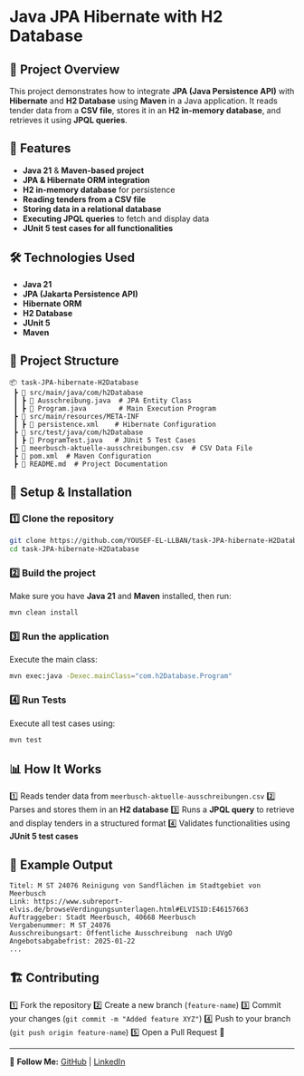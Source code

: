 # Java JPA Hibernate with H2 Database

## 📌 Project Overview
This project demonstrates how to integrate **JPA (Java Persistence API)** with **Hibernate** and **H2 Database** using **Maven** in a Java application. It reads tender data from a **CSV file**, stores it in an **H2 in-memory database**, and retrieves it using **JPQL queries**.

## 🚀 Features
- **Java 21** & **Maven-based project**
- **JPA & Hibernate ORM integration**
- **H2 in-memory database** for persistence
- **Reading tenders from a CSV file**
- **Storing data in a relational database**
- **Executing JPQL queries** to fetch and display data
- **JUnit 5 test cases for all functionalities**

## 🛠️ Technologies Used
- **Java 21**
- **JPA (Jakarta Persistence API)**
- **Hibernate ORM**
- **H2 Database**
- **JUnit 5**
- **Maven**

## 📂 Project Structure
```
📦 task-JPA-hibernate-H2Database
 ┣ 📂 src/main/java/com/h2Database
 ┃ ┣ 📜 Ausschreibung.java  # JPA Entity Class
 ┃ ┣ 📜 Program.java        # Main Execution Program
 ┣ 📂 src/main/resources/META-INF
 ┃ ┣ 📜 persistence.xml    # Hibernate Configuration
 ┣ 📂 src/test/java/com/h2Database
 ┃ ┣ 📜 ProgramTest.java   # JUnit 5 Test Cases
 ┣ 📜 meerbusch-aktuelle-ausschreibungen.csv  # CSV Data File
 ┣ 📜 pom.xml  # Maven Configuration
 ┣ 📜 README.md  # Project Documentation
```

## 🔧 Setup & Installation
### 1️⃣ Clone the repository
```sh
git clone https://github.com/YOUSEF-EL-LLBAN/task-JPA-hibernate-H2Database.git
cd task-JPA-hibernate-H2Database
```

### 2️⃣ Build the project
Make sure you have **Java 21** and **Maven** installed, then run:
```sh
mvn clean install
```

### 3️⃣ Run the application
Execute the main class:
```sh
mvn exec:java -Dexec.mainClass="com.h2Database.Program"
```

### 4️⃣ Run Tests
Execute all test cases using:
```sh
mvn test
```

## 📊 How It Works
1️⃣ Reads tender data from `meerbusch-aktuelle-ausschreibungen.csv`
2️⃣ Parses and stores them in an **H2 database**
3️⃣ Runs a **JPQL query** to retrieve and display tenders in a structured format
4️⃣ Validates functionalities using **JUnit 5 test cases**

## 📜 Example Output
```
Titel: M ST 24076 Reinigung von Sandflächen im Stadtgebiet von Meerbusch
Link: https://www.subreport-elvis.de/browseVerdingungsunterlagen.html#ELVISID:E46157663
Auftraggeber: Stadt Meerbusch, 40668 Meerbusch
Vergabenummer: M ST 24076
Ausschreibungsart: Öffentliche Ausschreibung  nach UVgO
Angebotsabgabefrist: 2025-01-22
...
```

## 🏗️ Contributing
1️⃣ Fork the repository
2️⃣ Create a new branch (`feature-name`)
3️⃣ Commit your changes (`git commit -m "Added feature XYZ"`)
4️⃣ Push to your branch (`git push origin feature-name`)
5️⃣ Open a Pull Request 🚀

---
🔗 **Follow Me:** [GitHub](https://github.com/yusefellban) | [LinkedIn](https://linkedin.com/in/youssef-ellban)

